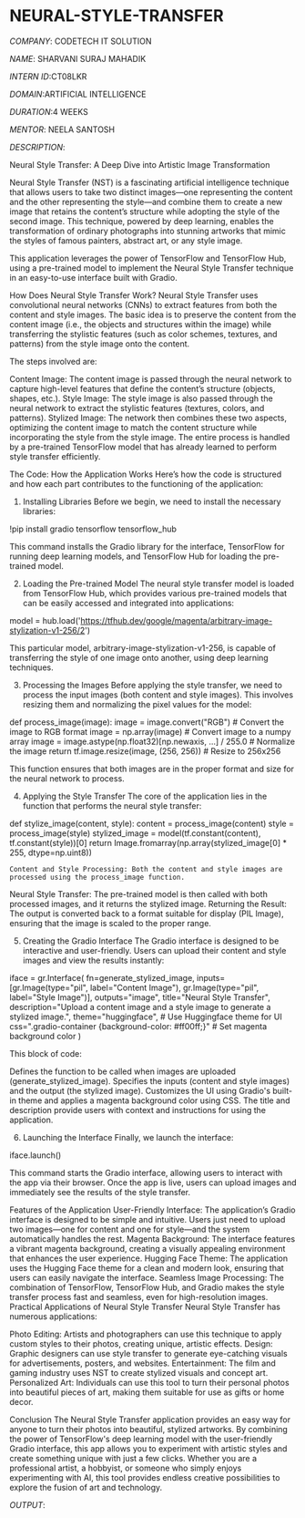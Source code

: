 # NEURAL-STYLE-TRANSFER

*COMPANY*: CODETECH IT SOLUTION

*NAME*: SHARVANI SURAJ MAHADIK

*INTERN ID*:CT08LKR

*DOMAIN*:ARTIFICIAL INTELLIGENCE

*DURATION*:4 WEEKS

*MENTOR*: NEELA SANTOSH

*DESCRIPTION*: 

Neural Style Transfer: A Deep Dive into Artistic Image Transformation

Neural Style Transfer (NST) is a fascinating artificial intelligence technique that allows users to take two distinct images—one representing the content and the other representing the style—and combine them to create a new image that retains the content’s structure while adopting the style of the second image. This technique, powered by deep learning, enables the transformation of ordinary photographs into stunning artworks that mimic the styles of famous painters, abstract art, or any style image.

This application leverages the power of TensorFlow and TensorFlow Hub, using a pre-trained model to implement the Neural Style Transfer technique in an easy-to-use interface built with Gradio.

How Does Neural Style Transfer Work?
Neural Style Transfer uses convolutional neural networks (CNNs) to extract features from both the content and style images. The basic idea is to preserve the content from the content image (i.e., the objects and structures within the image) while transferring the stylistic features (such as color schemes, textures, and patterns) from the style image onto the content.

The steps involved are:

Content Image: The content image is passed through the neural network to capture high-level features that define the content’s structure (objects, shapes, etc.).
Style Image: The style image is also passed through the neural network to extract the stylistic features (textures, colors, and patterns).
Stylized Image: The network then combines these two aspects, optimizing the content image to match the content structure while incorporating the style from the style image.
The entire process is handled by a pre-trained TensorFlow model that has already learned to perform style transfer efficiently.

The Code: How the Application Works
Here’s how the code is structured and how each part contributes to the functioning of the application:

1. Installing Libraries
Before we begin, we need to install the necessary libraries:

!pip install gradio tensorflow tensorflow_hub

This command installs the Gradio library for the interface, TensorFlow for running deep learning models, and TensorFlow Hub for loading the pre-trained model.

2. Loading the Pre-trained Model
The neural style transfer model is loaded from TensorFlow Hub, which provides various pre-trained models that can be easily accessed and integrated into applications:

model = hub.load('https://tfhub.dev/google/magenta/arbitrary-image-stylization-v1-256/2')

This particular model, arbitrary-image-stylization-v1-256, is capable of transferring the style of one image onto another, using deep learning techniques.

3. Processing the Images
Before applying the style transfer, we need to process the input images (both content and style images). This involves resizing them and normalizing the pixel values for the model:

def process_image(image):
    image = image.convert("RGB")  # Convert the image to RGB format
    image = np.array(image)  # Convert image to a numpy array
    image = image.astype(np.float32)[np.newaxis, ...] / 255.0  # Normalize the image
    return tf.image.resize(image, (256, 256))  # Resize to 256x256

This function ensures that both images are in the proper format and size for the neural network to process.

4. Applying the Style Transfer
The core of the application lies in the function that performs the neural style transfer:

def stylize_image(content, style):
    content = process_image(content)
    style = process_image(style)
    stylized_image = model(tf.constant(content), tf.constant(style))[0]
    return Image.fromarray(np.array(stylized_image[0] * 255, dtype=np.uint8))

    Content and Style Processing: Both the content and style images are processed using the process_image function.
Neural Style Transfer: The pre-trained model is then called with both processed images, and it returns the stylized image.
Returning the Result: The output is converted back to a format suitable for display (PIL Image), ensuring that the image is scaled to the proper range.

5. Creating the Gradio Interface
The Gradio interface is designed to be interactive and user-friendly. Users can upload their content and style images and view the results instantly:

iface = gr.Interface(
    fn=generate_stylized_image,
    inputs=[gr.Image(type="pil", label="Content Image"), gr.Image(type="pil", label="Style Image")],
    outputs="image",
    title="Neural Style Transfer",
    description="Upload a content image and a style image to generate a stylized image.",
    theme="huggingface",  # Use Huggingface theme for UI
    css=".gradio-container {background-color: #ff00ff;}"  # Set magenta background color
)

This block of code:

Defines the function to be called when images are uploaded (generate_stylized_image).
Specifies the inputs (content and style images) and the output (the stylized image).
Customizes the UI using Gradio's built-in theme and applies a magenta background color using CSS.
The title and description provide users with context and instructions for using the application.

6. Launching the Interface
Finally, we launch the interface:

iface.launch()

This command starts the Gradio interface, allowing users to interact with the app via their browser. Once the app is live, users can upload images and immediately see the results of the style transfer.

Features of the Application
User-Friendly Interface: The application’s Gradio interface is designed to be simple and intuitive. Users just need to upload two images—one for content and one for style—and the system automatically handles the rest.
Magenta Background: The interface features a vibrant magenta background, creating a visually appealing environment that enhances the user experience.
Hugging Face Theme: The application uses the Hugging Face theme for a clean and modern look, ensuring that users can easily navigate the interface.
Seamless Image Processing: The combination of TensorFlow, TensorFlow Hub, and Gradio makes the style transfer process fast and seamless, even for high-resolution images.
Practical Applications of Neural Style Transfer
Neural Style Transfer has numerous applications:

Photo Editing: Artists and photographers can use this technique to apply custom styles to their photos, creating unique, artistic effects.
Design: Graphic designers can use style transfer to generate eye-catching visuals for advertisements, posters, and websites.
Entertainment: The film and gaming industry uses NST to create stylized visuals and concept art.
Personalized Art: Individuals can use this tool to turn their personal photos into beautiful pieces of art, making them suitable for use as gifts or home decor.

Conclusion
The Neural Style Transfer application provides an easy way for anyone to turn their photos into beautiful, stylized artworks. By combining the power of TensorFlow's deep learning model with the user-friendly Gradio interface, this app allows you to experiment with artistic styles and create something unique with just a few clicks. Whether you are a professional artist, a hobbyist, or someone who simply enjoys experimenting with AI, this tool provides endless creative possibilities to explore the fusion of art and technology.

*OUTPUT*:

